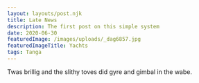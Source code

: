 ```yaml
---
layout: layouts/post.njk
title: Late News
description: The first post on this simple system
date: 2020-06-30
featuredImage: /images/uploads/_dag6857.jpg
featuredImageTitle: Yachts
tags: Tanga
---
```


Twas brillig and the slithy toves did gyre and gimbal in the wabe.
